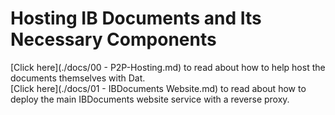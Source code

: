 # Hosting IB Documents and Its Necessary Components

[Click here](./docs/00 - P2P-Hosting.md) to read about how to help host the documents themselves with Dat.    
[Click here](./docs/01 - IBDocuments Website.md) to read about how to deploy the main IBDocuments website service with a reverse proxy.
